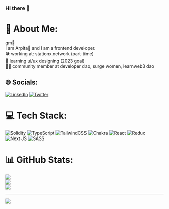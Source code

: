 ### Hi there 👋

<!--
**ArpitaGanatra/ArpitaGanatra** is a ✨ _special_ ✨ repository because its `README.md` (this file) appears on your GitHub profile.

Here are some ideas to get you started:

- 🔭 I’m currently working on ...
- 🌱 I’m currently learning ...
- 👯 I’m looking to collaborate on ...
- 🤔 I’m looking for help with ...
- 💬 Ask me about ...
- 📫 How to reach me: ...
- 😄 Pronouns: ...
- ⚡ Fun fact: ...
-->
# 💫 About Me:
gm🌈<br>I am Arpita👋 and I am a frontend developer.<br>🛠 working at: stationx.network (part-time)<br>🌱 learning ui/ux designing (2023 goal)<br>👯‍♀️ community member at developer dao, surge women, learnweb3 dao


## 🌐 Socials:
[![LinkedIn](https://img.shields.io/badge/LinkedIn-%230077B5.svg?logo=linkedin&logoColor=white)](https://linkedin.com/in/arpita-ganatra-in-ethindia-ab577b146) [![Twitter](https://img.shields.io/badge/Twitter-%231DA1F2.svg?logo=Twitter&logoColor=white)](https://twitter.com/GanatraArpita) 

# 💻 Tech Stack:
![Solidity](https://img.shields.io/badge/Solidity-%23363636.svg?style=for-the-badge&logo=solidity&logoColor=white) ![TypeScript](https://img.shields.io/badge/typescript-%23007ACC.svg?style=for-the-badge&logo=typescript&logoColor=white) ![TailwindCSS](https://img.shields.io/badge/tailwindcss-%2338B2AC.svg?style=for-the-badge&logo=tailwind-css&logoColor=white) ![Chakra](https://img.shields.io/badge/chakra-%234ED1C5.svg?style=for-the-badge&logo=chakraui&logoColor=white) ![React](https://img.shields.io/badge/react-%2320232a.svg?style=for-the-badge&logo=react&logoColor=%2361DAFB) ![Redux](https://img.shields.io/badge/redux-%23593d88.svg?style=for-the-badge&logo=redux&logoColor=white) ![Next JS](https://img.shields.io/badge/Next-black?style=for-the-badge&logo=next.js&logoColor=white) ![SASS](https://img.shields.io/badge/SASS-hotpink.svg?style=for-the-badge&logo=SASS&logoColor=white)
# 📊 GitHub Stats:
![](https://github-readme-stats.vercel.app/api?username=ArpitaGanatra&theme=dark&hide_border=false&include_all_commits=false&count_private=true)<br/>
![](https://github-readme-streak-stats.herokuapp.com/?user=ArpitaGanatra&theme=dark&hide_border=false)<br/>
![](https://github-readme-stats.vercel.app/api/top-langs/?username=ArpitaGanatra&theme=dark&hide_border=false&include_all_commits=false&count_private=true&layout=compact)

---
[![](https://visitcount.itsvg.in/api?id=ArpitaGanatra&icon=1&color=0)](https://visitcount.itsvg.in)

<!-- Proudly created with GPRM ( https://gprm.itsvg.in ) -->
